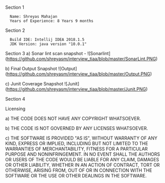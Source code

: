 Section 1

      Name: Shreyas Mahajan
      Years of Experience: 8 Years 9 months

Section 2

      Build IDE: Intellij IDEA 2018.1.5
      JDK Version: java version "10.0.1"

Section 3
a)     Sonar lint scan snapshot -
    ![Sonarlint] (https://github.com/shreyasm/interview_tiaa/blob/master/SonarLint.PNG)

b)     Final Output Snapshot
    ![Output] (https://github.com/shreyasm/interview_tiaa/blob/master/Output.PNG)

c)     Junit Coverage Snapshot
    ![Junit] (https://github.com/shreyasm/interview_tiaa/blob/master/Junit.PNG)


Section 4

Licensing

a)     THE CODE DOES NOT HAVE ANY COPYRIGHT WHATSOEVER.

b)     THE CODE IS NOT GOVERNED BY ANY LICENSES WHATSOEVER.

c)     THE SOFTWARE IS PROVIDED "AS IS", WITHOUT WARRANTY OF ANY KIND, EXPRESS OR IMPLIED, INCLUDING BUT NOT LIMITED TO THE WARRANTIES OF MERCHANTABILITY, FITNESS FOR A PARTICULAR PURPOSE AND NONINFRINGEMENT. IN NO EVENT SHALL THE AUTHORS OR USERS OF THE CODE WOULD BE LIABLE FOR ANY CLAIM, DAMAGES OR OTHER LIABILITY, WHETHER IN AN ACTION OF CONTRACT, TORT OR OTHERWISE, ARISING FROM, OUT OF OR IN CONNECTION WITH THE SOFTWARE OR THE USE OR OTHER DEALINGS IN THE SOFTWARE.
